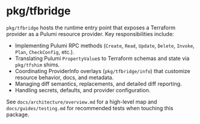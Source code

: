 # pkg/tfbridge

`pkg/tfbridge` hosts the runtime entry point that exposes a Terraform provider as a Pulumi resource provider. Key
responsibilities include:

- Implementing Pulumi RPC methods (`Create`, `Read`, `Update`, `Delete`, `Invoke`, `Plan`, `CheckConfig`, etc.).
- Translating Pulumi `PropertyValue`s to Terraform schemas and state via `pkg/tfshim` shims.
- Coordinating ProviderInfo overlays (`pkg/tfbridge/info`) that customize resource behavior, docs, and metadata.
- Managing diff semantics, replacements, and detailed diff reporting.
- Handling secrets, defaults, and provider configuration.

See `docs/architecture/overview.md` for a high-level map and `docs/guides/testing.md` for recommended tests when
touching this package.
